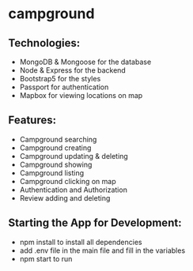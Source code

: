 # campground
## Technologies:
- MongoDB & Mongoose for the database
- Node & Express for the backend
- Bootstrap5 for the styles
- Passport for authentication
- Mapbox for viewing locations on map

## Features:
 - Campground searching
 - Campground creating
 - Campground updating & deleting 
 - Campground showing
 - Campground listing
 - Campground clicking on map
 - Authentication and Authorization
 - Review adding and deleting


## Starting the App for Development:

- npm install to install all dependencies
- add .env file in the main file and fill in the variables
- npm start to run 
